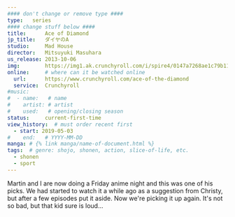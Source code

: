 ```yaml
---
#### don't change or remove type ####
type:   series
#### change stuff below ####
title:      Ace of Diamond
jp_title:   ダイヤのA
studio:     Mad House
director:   Mitsuyuki Masuhara
us_release: 2013-10-06 
img:        https://img1.ak.crunchyroll.com/i/spire4/0147a7268ae1c79b111c8fd62fbe8fbe1433796778_full.jpg 
online:     # where can it be watched online
  url:      https://www.crunchyroll.com/ace-of-the-diamond
  service:  Crunchyroll
#music:
#  - name:   # name
#    artist: # artist
#    used:   # opening/closing season
status:     current-first-time
view_history:  # must order recent first
  - start: 2019-05-03 
#    end:   # YYYY-MM-DD
manga: # {% link manga/name-of-document.html %}
tags:  # genre: shojo, shonen, action, slice-of-life, etc.
  - shonen
  - sport
---
```


Martin and I are now doing a Friday anime night and this was one of his picks. We had started to watch it a while ago as a suggestion from Christy, but after a few episodes put it aside. Now we're picking it up again. It's not so bad, but that kid sure is loud... 